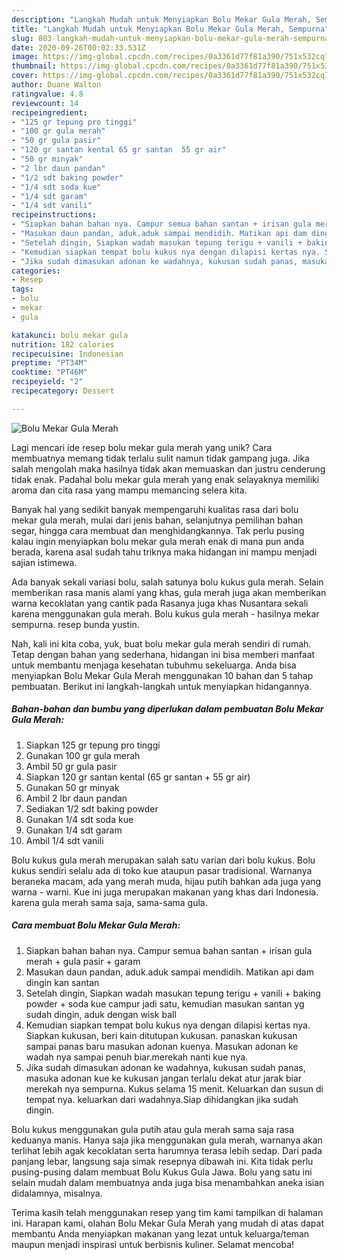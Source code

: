 ```yaml
---
description: "Langkah Mudah untuk Menyiapkan Bolu Mekar Gula Merah, Sempurna"
title: "Langkah Mudah untuk Menyiapkan Bolu Mekar Gula Merah, Sempurna"
slug: 803-langkah-mudah-untuk-menyiapkan-bolu-mekar-gula-merah-sempurna
date: 2020-09-26T00:02:33.531Z
image: https://img-global.cpcdn.com/recipes/0a3361d77f81a390/751x532cq70/bolu-mekar-gula-merah-foto-resep-utama.jpg
thumbnail: https://img-global.cpcdn.com/recipes/0a3361d77f81a390/751x532cq70/bolu-mekar-gula-merah-foto-resep-utama.jpg
cover: https://img-global.cpcdn.com/recipes/0a3361d77f81a390/751x532cq70/bolu-mekar-gula-merah-foto-resep-utama.jpg
author: Duane Walton
ratingvalue: 4.8
reviewcount: 14
recipeingredient:
- "125 gr tepung pro tinggi"
- "100 gr gula merah"
- "50 gr gula pasir"
- "120 gr santan kental 65 gr santan  55 gr air"
- "50 gr minyak"
- "2 lbr daun pandan"
- "1/2 sdt baking powder"
- "1/4 sdt soda kue"
- "1/4 sdt garam"
- "1/4 sdt vanili"
recipeinstructions:
- "Siapkan bahan bahan nya. Campur semua bahan santan + irisan gula merah + gula pasir + garam"
- "Masukan daun pandan, aduk.aduk sampai mendidih. Matikan api dam dingin kan santan"
- "Setelah dingin, Siapkan wadah masukan tepung terigu + vanili + baking powder + soda kue campur jadi satu, kemudian masukan santan yg sudah dingin, aduk dengan wisk ball"
- "Kemudian siapkan tempat bolu kukus nya dengan dilapisi kertas nya. Siapkan kukusan, beri kain ditutupan kukusan. panaskan kukusan sampai panas baru masukan adonan kuenya. Masukan adonan ke wadah nya sampai penuh biar.merekah nanti kue nya."
- "Jika sudah dimasukan adonan ke wadahnya, kukusan sudah panas, masuka adonan kue ke kukusan jangan terlalu dekat atur jarak biar merekah nya sempurna. Kukus selama 15 menit. Keluarkan dan susun di tempat nya. keluarkan dari wadahnya.Siap dihidangkan jika sudah dingin."
categories:
- Resep
tags:
- bolu
- mekar
- gula

katakunci: bolu mekar gula 
nutrition: 182 calories
recipecuisine: Indonesian
preptime: "PT34M"
cooktime: "PT46M"
recipeyield: "2"
recipecategory: Dessert

---
```



![Bolu Mekar Gula Merah](https://img-global.cpcdn.com/recipes/0a3361d77f81a390/751x532cq70/bolu-mekar-gula-merah-foto-resep-utama.jpg)

Lagi mencari ide resep bolu mekar gula merah yang unik? Cara membuatnya memang tidak terlalu sulit namun tidak gampang juga. Jika salah mengolah maka hasilnya tidak akan memuaskan dan justru cenderung tidak enak. Padahal bolu mekar gula merah yang enak selayaknya memiliki aroma dan cita rasa yang mampu memancing selera kita.

Banyak hal yang sedikit banyak mempengaruhi kualitas rasa dari bolu mekar gula merah, mulai dari jenis bahan, selanjutnya pemilihan bahan segar, hingga cara membuat dan menghidangkannya. Tak perlu pusing kalau ingin menyiapkan bolu mekar gula merah enak di mana pun anda berada, karena asal sudah tahu triknya maka hidangan ini mampu menjadi sajian istimewa.

Ada banyak sekali variasi bolu, salah satunya bolu kukus gula merah. Selain memberikan rasa manis alami yang khas, gula merah juga akan memberikan warna kecoklatan yang cantik pada Rasanya juga khas Nusantara sekali karena menggunakan gula merah. Bolu kukus gula merah - hasilnya mekar sempurna. resep bunda yustin.


Nah, kali ini kita coba, yuk, buat bolu mekar gula merah sendiri di rumah. Tetap dengan bahan yang sederhana, hidangan ini bisa memberi manfaat untuk membantu menjaga kesehatan tubuhmu sekeluarga. Anda bisa menyiapkan Bolu Mekar Gula Merah menggunakan 10 bahan dan 5 tahap pembuatan. Berikut ini langkah-langkah untuk menyiapkan hidangannya.

<!--inarticleads1-->

##### Bahan-bahan dan bumbu yang diperlukan dalam pembuatan Bolu Mekar Gula Merah:

1. Siapkan 125 gr tepung pro tinggi
1. Gunakan 100 gr gula merah
1. Ambil 50 gr gula pasir
1. Siapkan 120 gr santan kental (65 gr santan + 55 gr air)
1. Gunakan 50 gr minyak
1. Ambil 2 lbr daun pandan
1. Sediakan 1/2 sdt baking powder
1. Gunakan 1/4 sdt soda kue
1. Gunakan 1/4 sdt garam
1. Ambil 1/4 sdt vanili


Bolu kukus gula merah merupakan salah satu varian dari bolu kukus. Bolu kukus sendiri selalu ada di toko kue ataupun pasar tradisional. Warnanya beraneka macam, ada yang merah muda, hijau putih bahkan ada juga yang warna - warni. Kue ini juga merupakan makanan yang khas dari Indonesia. karena gula merah sama saja, sama-sama gula. 

<!--inarticleads2-->

##### Cara membuat Bolu Mekar Gula Merah:

1. Siapkan bahan bahan nya. Campur semua bahan santan + irisan gula merah + gula pasir + garam
1. Masukan daun pandan, aduk.aduk sampai mendidih. Matikan api dam dingin kan santan
1. Setelah dingin, Siapkan wadah masukan tepung terigu + vanili + baking powder + soda kue campur jadi satu, kemudian masukan santan yg sudah dingin, aduk dengan wisk ball
1. Kemudian siapkan tempat bolu kukus nya dengan dilapisi kertas nya. Siapkan kukusan, beri kain ditutupan kukusan. panaskan kukusan sampai panas baru masukan adonan kuenya. Masukan adonan ke wadah nya sampai penuh biar.merekah nanti kue nya.
1. Jika sudah dimasukan adonan ke wadahnya, kukusan sudah panas, masuka adonan kue ke kukusan jangan terlalu dekat atur jarak biar merekah nya sempurna. Kukus selama 15 menit. Keluarkan dan susun di tempat nya. keluarkan dari wadahnya.Siap dihidangkan jika sudah dingin.


Bolu kukus menggunakan gula putih atau gula merah sama saja rasa keduanya manis. Hanya saja jika menggunakan gula merah, warnanya akan terlihat lebih agak kecoklatan serta harumnya terasa lebih sedap. Dari pada panjang lebar, langsung saja simak resepnya dibawah ini. Kita tidak perlu pusing-pusing dalam membuat Bolu Kukus Gula Jawa. Bolu yang satu ini selain mudah dalam membuatnya anda juga bisa menambahkan aneka isian didalamnya, misalnya. 

Terima kasih telah menggunakan resep yang tim kami tampilkan di halaman ini. Harapan kami, olahan Bolu Mekar Gula Merah yang mudah di atas dapat membantu Anda menyiapkan makanan yang lezat untuk keluarga/teman maupun menjadi inspirasi untuk berbisnis kuliner. Selamat mencoba!
